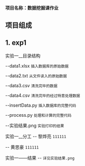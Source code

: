 #### 项目名称：数据挖掘课作业

## 项目组成

## 1. exp1

实验一__目录结构

--data1.xlsx  `插入数据库的原始数据`

--data2.txt  `从文件读入的原始数据`

--data3.csv  `清洗完毕的数据`

--data4.csv  `清洗完毕的经过特意处理数据`

--insertData.py  `插入数据库的完整代码`

--process.py  `处理和计算的完整代码`

--实验结果.png  `实验打印的结果`


 实验一__分工
-- 黎烨亮 `111111`

-- 黄思豪 `111111`

实验一——结果
-- `详见实验结果.png`
